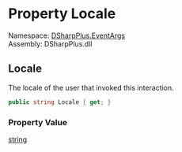 # Property Locale

Namespace: [DSharpPlus.EventArgs](DSharpPlus.EventArgs.md)  
Assembly: DSharpPlus.dll

## <a id="DSharpPlus_EventArgs_ComponentInteractionCreateEventArgs_Locale"></a>Locale

The locale of the user that invoked this interaction.

```csharp
public string Locale { get; }
```

### Property Value

[string](https://learn.microsoft.com/dotnet/api/system.string)

